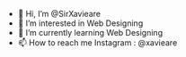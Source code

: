 - 👋 Hi, I’m @SirXavieare
- 👀 I’m interested in Web Designing
- 🌱 I’m currently learning Web Designing
- 📫 How to reach me Instagram : @xavieare

<!---
SirXavieare/SirXavieare is a ✨ special ✨ repository because its `README.md` (this file) appears on your GitHub profile.
You can click the Preview link to take a look at your changes.
--->
